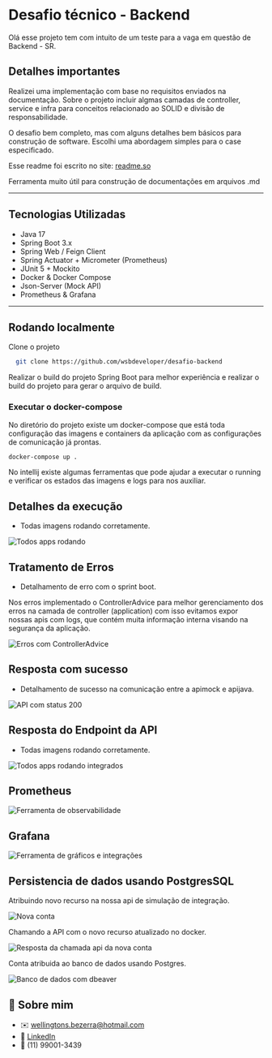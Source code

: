 
# Desafio técnico - Backend

Olá esse projeto tem com intuito de um teste para a vaga em questão de Backend - SR.


## Detalhes importantes

Realizei uma implementação com base no requisitos enviados na documentação. Sobre o projeto incluir algmas camadas de controller, service e infra para conceitos relacionado ao SOLID e divisão de responsabilidade.

O desafio bem completo, mas com alguns detalhes bem básicos para construção de software. Escolhi uma abordagem simples para o case especificado.

Esse readme foi escrito no site: [readme.so](https://readme.so) 

Ferramenta muito útil para construção de documentações em arquivos .md



---

## Tecnologias Utilizadas

- Java 17
- Spring Boot 3.x
- Spring Web / Feign Client
- Spring Actuator + Micrometer (Prometheus)
- JUnit 5 + Mockito
- Docker & Docker Compose
- Json-Server (Mock API)
- Prometheus & Grafana

---



## Rodando localmente

Clone o projeto

```bash
  git clone https://github.com/wsbdeveloper/desafio-backend
```

Realizar o build do projeto Spring Boot para melhor experiência e realizar o build do projeto para gerar o arquivo de build.

### Executar o docker-compose

No diretório do projeto existe um docker-compose que está toda configuração das imagens e containers da aplicação com as configurações de comunicação já prontas.


```bash
docker-compose up .
```

No intellij existe algumas ferramentas que pode ajudar a executar o running e verificar os estados das imagens e logs para nos auxiliar.


## Detalhes da execução

- Todas imagens rodando corretamente.

![Todos apps rodando](./docs/dockercomposerunning.png)

## Tratamento de Erros

- Detalhamento de erro com o sprint boot.

Nos erros implementado o ControllerAdvice para melhor gerenciamento dos erros na camada de controller (application) 
com isso evitamos expor nossas apis com logs, que contém muita informação interna visando na segurança da aplicação.

![Erros com ControllerAdvice](./docs/retornandoerrocomunicacao.png)

## Resposta com sucesso

- Detalhamento de sucesso na comunicação entre a apimock e apijava.

![API com status 200](./docs/retornandosucessocomunicacao.png)

## Resposta do Endpoint da API

- Todas imagens rodando corretamente.

![Todos apps rodando integrados](./docs/testefinalcomdocker.png)

## Prometheus

![Ferramenta de observabilidade](./docs/retornandosucessocomunicacao.png)

## Grafana

![Ferramenta de gráficos e integrações](./docs/testegrafanaquery.png)

## Persistencia de dados usando PostgresSQL

Atribuindo novo recurso na nossa api de simulação de integração.

![Nova conta](./docs/nova_conta_mock.png)

Chamando a API com o novo recurso atualizado no docker.

![Resposta da chamada api da nova conta](./docs/nova_conta_resposta.png)

Conta atribuida ao banco de dados usando Postgres.

![Banco de dados com dbeaver](./docs/nova_conta_database.png)


## 🚀 Sobre mim

- ✉️ wellingtons.bezerra@hotmail.com  
- 💼 [LinkedIn](https://linkedin.com/in/wellington-bezerra-dev)
- 📱 (11) 99001-3439

